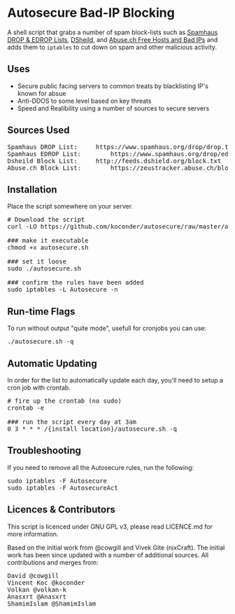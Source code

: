 # Autosecure Bad-IP Blocking ##
A shell script that grabs a number of spam block-lists such as [Spamhaus DROP & EDROP Lists](https://www.spamhaus.org/drop/), [DSheild](https://en.wikipedia.org/wiki/DShield), and [Abuse.ch Free Hosts and Bad IPs](https://zeustracker.abuse.ch/blocklist.php) and adds them to `iptables` to cut down on spam and other malicious activity.

## Uses
* Secure public facing servers to common treats by blacklisting IP's known for absue
* Anti-DDOS to some level based on key threats
* Speed and Realibility using a number of sources to secure servers

## Sources Used
<pre>
Spamhaus DROP List:		https://www.spamhaus.org/drop/drop.txt
Spamhaus EDROP List:		https://www.spamhaus.org/drop/edrop.txt
Dsheild Block List:		http://feeds.dshield.org/block.txt
Abuse.ch Block List:		https://zeustracker.abuse.ch/blocklist.php?download=ipblocklist
</pre>

## Installation ##
Place the script somewhere on your server.

<pre>
# Download the script
curl -LO https://github.com/koconder/autosecure/raw/master/autosecure.sh

### make it executable
chmod +x autosecure.sh

### set it loose
sudo ./autosecure.sh

### confirm the rules have been added
sudo iptables -L Autosecure -n
</pre>

## Run-time Flags ##

To run without output "quite mode", usefull for cronjobs you can use:
<pre>./autosecure.sh -q</pre>

## Automatic Updating ##
In order for the list to automatically update each day, you'll need to setup a cron job with crontab.
<pre>
# fire up the crontab (no sudo)
crontab -e

### run the script every day at 3am
0 3 * * * /{install location}/autosecure.sh -q
</pre>


## Troubleshooting ##
If you need to remove all the Autosecure rules, run the following:
<pre>
sudo iptables -F Autosecure
sudo iptables -F AutosecureAct
</pre>

## Licences & Contributors ##

This script is licenced under GNU GPL v3, please read LICENCE.md for more information.

Based on the initial work from @cowgill and Vivek Gite (nixCraft). The initial work has been since updated with a number of additional sources. All contributions and merges from:

<pre>
David @cowgill
Vincent Koc @koconder
Volkan @volkan-k
Anasxrt @Anasxrt
ShamimIslam @ShamimIslam
</pre>
